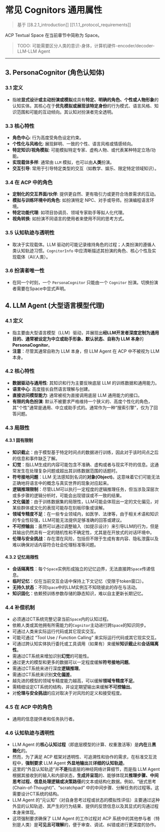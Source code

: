 # 常见 Cognitors 通用属性

> 基于 [[8.2.1_introduction]] [[1.1.1_protocol_requirements]]

ACP Textual Space 在当前章节中简称为 Space。

> TODO: 可能需要区分人类的意识-身体，计算机硬件-encoder/decoder-LLM-LLM Agent


---

## 3. PersonaCognitor (角色认知体)
### 3.1 定义

* 指被**显式设计或主动扮演或模拟**成具有**特定、明确的角色、个性或人物形象**的认知实体。其核心在于**优先模拟或展现该特定身份**的行为模式、语言风格、知识范围和可能的互动倾向。其认知对扮演者完全透明。

### 3.3 核心特性

* **角色中心**: 行为高度受角色设定约束。
* **个性化与风格化**: 展现鲜明、一致的个性、语言风格或情感倾向。
* **特定知识/视角模拟**: 可能模拟特定专家、虚构人物、或代表某种特定立场/功能。
* **实现载体多样**: 通常由 `LLM` 模拟，也可以由**人类**扮演。
* **交互引导**: 常用于引导特定类型的交互（如教学、娱乐、限定特定领域知识）。

### 3.4 在 ACP 中的角色

* **定制化的交互界面/伙伴**: 提供更自然、更有吸引力或更符合场景需求的互动。
* **模拟与训练环境中的角色**: 如扮演特定 NPC、对手或导师。扮演编程语言环境。
* **特定功能代理**: 如项目协调员、领域专家助手等拟人化代理。
* **视角转换**: 如扮演不同语言的使用者来使用不同的思考方式。

### 3.5 认知轨迹与透明性

* 取决于实现载体。LLM 驱动的可能记录维持角色的过程；人类扮演的遵循人类认知轨迹习惯。`CognitorInfo` 中应清晰描述其扮演的角色、核心个性及实现载体（AI/人类）。

### 3.6 扮演者唯一性

* 在同一个时刻，一个 `PersonaCognitor` 只能由一个 `Cognitor` 扮演。切换扮演者需要在Space中显式声明。

## 4. LLM Agent (大型语言模型代理)

### 4.1 定义

* 指主要由大型语言模型（LLM）驱动，并展现出**经LLM开发者深度定制为通用目的、通常被设定为中立或助手形象、默认状态、自称为 LLM 本身**的 **PersonaCognitor**。
* **注意**：尽管其通常自称为 LLM 本身，但 LLM Agent 在 ACP 中不被视为 LLM 本身。

### 4.2 核心特性

* **数据驱动与通用性**: 其知识和行为主要反映底层 LLM 的训练数据和通用能力。
* **语言中心**: 高度擅长自然语言理解与创建。
* **直接访问模型能力**: 通常被视为直接调用底层 LLM 通用能力的接口。
* **有限的角色扮演**: 默认不被要求严格维持一个狭义的、高度个性化的角色，其"个性"通常是通用、中立或助手式的。通常作为一种“搜索引擎”，仅为了回答问题。

### 4.3 局限性

#### 4.3.1 固有限制

- **知识截止**：由于模型基于特定时间点的数据进行训练，因此对于该时间点之后的信息和事件缺乏了解。
- **幻觉**：指LLM生成的内容可能包含不准确、虚构或者与现实不符的信息。这通常发生在处理复杂问题或超出其训练数据范围的话题时。
- **符号接地问题**：LLM 无法感知到名词的**对象(Object)**。这意味着它们可能无法正确地将语言中的概念与真实世界的现象对应起来。
- **逻辑推理限制**：尽管LLM可以执行一定程度的逻辑推理任务，但当涉及深层次或多步骤的逻辑分析时，可能会出现错误或不一致的结果。
- **文化偏差**：由于训练数据集的局限性，LLM可能会体现出一定的文化偏见，对某些群体或文化的表现可能存在刻板印象或误解。
- **领域专精度不足**：在一些专业领域内，如医学、法律等，由于相关术语和知识的专业性较强，LLM可能无法提供足够准确的回答或建议。
- **不可控输出**：虽然可以通过调整输入（如提示设计）来引导LLM的行为，但是其输出仍然具有一定的随机性和不确定性，尤其是在开放式的对话环境中。
- **伦理与安全挑战**：存在潜在风险，包括但不限于生成有害内容、隐私泄露以及难以确保对话内容符合社会伦理标准等问题。

#### 4.3.2 记忆局限性

- **会话隔离性**：每个`Space`实例形成独立的记忆边界，无法直接跨`Space`传递信息。
- **临时记忆**：仅在当前交互会话中保持上下文记忆（受限于token窗口）。
- **无持久状态**：不同`Space`中的LLM实例互不知晓彼此的存在与活动。
- **知识固化**：依赖预训练参数存储的静态知识，难以自主更新长期记忆。

### 4.4 补偿机制

- 必须通过CT系统完整记录当前`Space`内的认知过程。
- 依赖人类或其他拥有所需能力的`Cognitor`主动进行跨`Space`的知识同步。
- 可通过人类来实际运行代码或其它现实交互。
- 可能可通过 “Tool Use / Function Calling” 来实际运行代码或其它现实交互。
- 可通过跨认知实体执行委托或工具调用（如果有）来缓解**知识截止**和**会话隔离性**。
- 需通过CT系统来增加识别**幻觉**的可能性。
- 通过更大的模型和更多的数据可以一定程度缓解**符号接地问题**。
- 需通过CT系统来进行深度**逻辑推理**。
- 需通过CT系统来识别**文化偏差**。
- 越先进的模型的领域专精度能力越高，可以缓解**领域专精度不足**。
- 需精细设定CT系统的结构，并设定期望输出来缓解**不可控输出**。
- 对**伦理与安全挑战**的应对取决于对风险的定义和接受程度。

### 4.5 在 ACP 中的角色

* 通用的信息提供者和任务执行者。

### 4.6 认知轨迹与透明性

- LLM Agent 的**核心认知过程**（即底层模型的计算、权重激活等）是**内在**且**黑箱化**的。
- 然而，为了满足 ACP 框架对透明性、可追溯性和协作的需求，在标准交互流程中，**强制要求** LLM Agent **外显地输出**其**详细的认知轨迹**。
- 这里的“外显认知轨迹”并**不是**指底层的神经网络计算细节，而是指 LLM Agent 根据其接收到的输入和内部状态，**生成并呈现**的、能够体现其**推理步骤、中间思考过程、信息处理逻辑或决策路径**的文本或结构化数据。例如，“链式思考 (Chain-of-Thought)”、“scratchpad” 中的中间步骤、分解任务的过程等。这需要设计CT系统的结构。
- LLM Agent 的“元认知”（对自身思考过程或状态的模拟性评估）主要通过这种外显的认知轨迹、其产生的行为结果、提供的反馈信息以及其显式的沟通过程本身来体现。
- 这项强制要求确保了 LLM Agent 的工作过程对 ACP 系统中的其他参与者（特别是人类）是**可见且可理解**的，便于审查、调试、纠错或进行更深度的协作。


